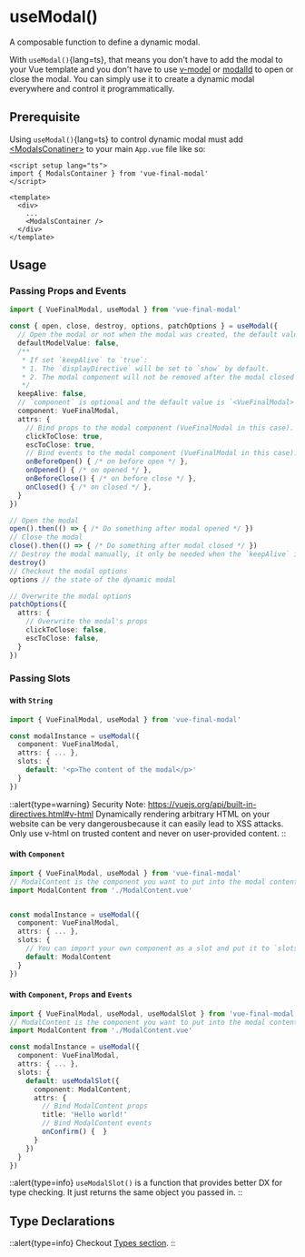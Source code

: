 # useModal()

A composable function to define a dynamic modal.

With `useModal()`{lang=ts}, that means you don't have to add the modal to your Vue template and you don't have to use [v-model](/get-started/guide/setup#v-model) or [modalId](/get-started/guide/setup#modalid) to open or close the modal. You can simply use it to create a dynamic modal everywhere and control it programmatically.

## Prerequisite

Using `useModal()`{lang=ts} to control dynamic modal must add [\<ModalsConatiner>](/api/components/modals-container) to your main `App.vue` file like so: 

```vue [App.vue]
<script setup lang="ts">
import { ModalsContainer } from 'vue-final-modal'
</script>

<template>
  <div>
    ...
    <ModalsContainer />
  </div>
</template>
```

## Usage

### Passing Props and Events

```ts
import { VueFinalModal, useModal } from 'vue-final-modal'

const { open, close, destroy, options, patchOptions } = useModal({
  // Open the modal or not when the modal was created, the default value is `false`.
  defaultModelValue: false,
  /**
   * If set `keepAlive` to `true`: 
   * 1. The `displayDirective` will be set to `show` by default. 
   * 2. The modal component will not be removed after the modal closed until you manually execute `destroy()`. 
   */
  keepAlive: false,
  // `component` is optional and the default value is `<VueFinalModal>`.
  component: VueFinalModal,
  attrs: {
    // Bind props to the modal component (VueFinalModal in this case).
    clickToClose: true,
    escToClose: true,
    // Bind events to the modal component (VueFinalModal in this case).
    onBeforeOpen() { /* on before open */ },
    onOpened() { /* on opened */ },
    onBeforeClose() { /* on before close */ },
    onClosed() { /* on closed */ },
  }
})

// Open the modal
open().then(() => { /* Do something after modal opened */ })
// Close the modal
close().then(() => { /* Do something after modal closed */ })
// Destroy the modal manually, it only be needed when the `keepAlive` is set to `true`
destroy()
// Checkout the modal options
options // the state of the dynamic modal

// Overwrite the modal options
patchOptions({
  attrs: {
    // Overwrite the modal's props
    clickToClose: false,
    escToClose: false,
  }
})
```

### Passing Slots

#### with `String`


```ts
import { VueFinalModal, useModal } from 'vue-final-modal'

const modalInstance = useModal({
  component: VueFinalModal,
  attrs: { ... },
  slots: {
    default: '<p>The content of the modal</p>'
  }
})
```

::alert{type=warning}
Security Note: https://vuejs.org/api/built-in-directives.html#v-html
Dynamically rendering arbitrary HTML on your website can be very dangerousbecause it can easily lead to XSS attacks. Only use v-html on trusted content and never on user-provided content.
::

#### with `Component`


```ts
import { VueFinalModal, useModal } from 'vue-final-modal'
// ModalContent is the component you want to put into the modal content
import ModalContent from './ModalContent.vue'


const modalInstance = useModal({
  component: VueFinalModal,
  attrs: { ... },
  slots: {
    // You can import your own component as a slot and put it to `slots.default` without binding props and events.
    default: ModalContent
  }
})
```

#### with `Component`, `Props` and `Events`

```ts
import { VueFinalModal, useModal, useModalSlot } from 'vue-final-modal'
// ModalContent is the component you want to put into the modal content
import ModalContent from './ModalContent.vue'

const modalInstance = useModal({
  component: VueFinalModal,
  attrs: { ... },
  slots: {
    default: useModalSlot({
      component: ModalContent,
      attrs: {
        // Bind ModalContent props
        title: 'Hello world!'
        // Bind ModalContent events
        onConfirm() {  }
      }
    })
  }
})
```

::alert{type=info}
`useModalSlot()` is a function that provides better DX for type checking. It just returns the same object you passed in.
::

## Type Declarations

::alert{type=info}
Checkout [Types section](/get-started/guide/types).
::